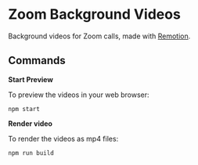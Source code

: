 # Zoom Background Videos

Background videos for Zoom calls, made with [Remotion](https://remotion.dev/).

## Commands

**Start Preview**

To preview the videos in your web browser:

```console
npm start
```

**Render video**

To render the videos as mp4 files:

```console
npm run build
```

